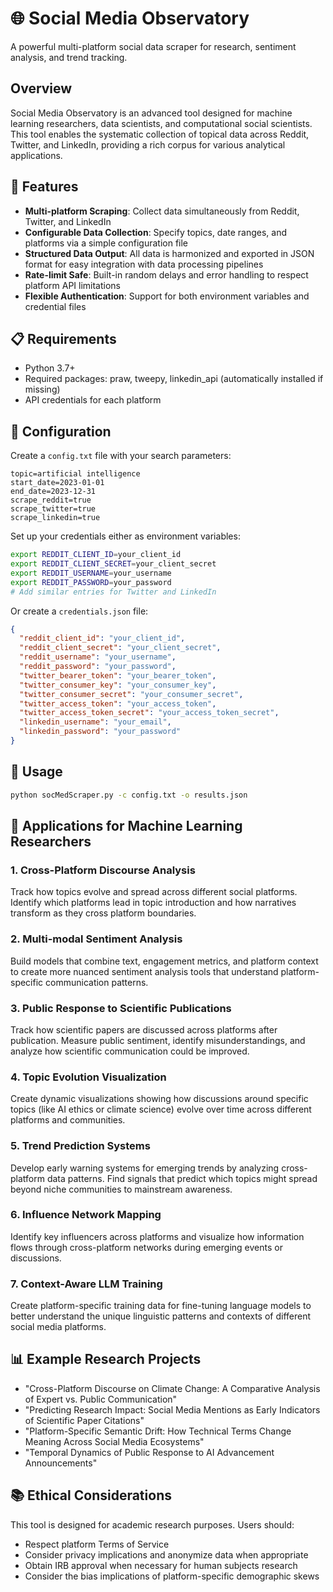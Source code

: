 # 🌐 Social Media Observatory

A powerful multi-platform social data scraper for research, sentiment analysis, and trend tracking.

## Overview

Social Media Observatory is an advanced tool designed for machine learning researchers, data scientists, and computational social scientists. This tool enables the systematic collection of topical data across Reddit, Twitter, and LinkedIn, providing a rich corpus for various analytical applications.

## 🚀 Features

- **Multi-platform Scraping**: Collect data simultaneously from Reddit, Twitter, and LinkedIn
- **Configurable Data Collection**: Specify topics, date ranges, and platforms via a simple configuration file
- **Structured Data Output**: All data is harmonized and exported in JSON format for easy integration with data processing pipelines
- **Rate-limit Safe**: Built-in random delays and error handling to respect platform API limitations
- **Flexible Authentication**: Support for both environment variables and credential files

## 📋 Requirements

- Python 3.7+
- Required packages: praw, tweepy, linkedin_api (automatically installed if missing)
- API credentials for each platform

## 📝 Configuration

Create a `config.txt` file with your search parameters:

```
topic=artificial intelligence
start_date=2023-01-01
end_date=2023-12-31
scrape_reddit=true
scrape_twitter=true
scrape_linkedin=true
```

Set up your credentials either as environment variables:

```bash
export REDDIT_CLIENT_ID=your_client_id
export REDDIT_CLIENT_SECRET=your_client_secret
export REDDIT_USERNAME=your_username
export REDDIT_PASSWORD=your_password
# Add similar entries for Twitter and LinkedIn
```

Or create a `credentials.json` file:

```json
{
  "reddit_client_id": "your_client_id",
  "reddit_client_secret": "your_client_secret",
  "reddit_username": "your_username",
  "reddit_password": "your_password",
  "twitter_bearer_token": "your_bearer_token",
  "twitter_consumer_key": "your_consumer_key",
  "twitter_consumer_secret": "your_consumer_secret",
  "twitter_access_token": "your_access_token",
  "twitter_access_token_secret": "your_access_token_secret",
  "linkedin_username": "your_email",
  "linkedin_password": "your_password"
}
```

## 🚀 Usage

```bash
python socMedScraper.py -c config.txt -o results.json
```

## 🧠 Applications for Machine Learning Researchers

### 1. Cross-Platform Discourse Analysis
Track how topics evolve and spread across different social platforms. Identify which platforms lead in topic introduction and how narratives transform as they cross platform boundaries.

### 2. Multi-modal Sentiment Analysis
Build models that combine text, engagement metrics, and platform context to create more nuanced sentiment analysis tools that understand platform-specific communication patterns.

### 3. Public Response to Scientific Publications
Track how scientific papers are discussed across platforms after publication. Measure public sentiment, identify misunderstandings, and analyze how scientific communication could be improved.

### 4. Topic Evolution Visualization
Create dynamic visualizations showing how discussions around specific topics (like AI ethics or climate science) evolve over time across different platforms and communities.

### 5. Trend Prediction Systems
Develop early warning systems for emerging trends by analyzing cross-platform data patterns. Find signals that predict which topics might spread beyond niche communities to mainstream awareness.

### 6. Influence Network Mapping
Identify key influencers across platforms and visualize how information flows through cross-platform networks during emerging events or discussions.

### 7. Context-Aware LLM Training
Create platform-specific training data for fine-tuning language models to better understand the unique linguistic patterns and contexts of different social media platforms.

## 📊 Example Research Projects

- "Cross-Platform Discourse on Climate Change: A Comparative Analysis of Expert vs. Public Communication"
- "Predicting Research Impact: Social Media Mentions as Early Indicators of Scientific Paper Citations"
- "Platform-Specific Semantic Drift: How Technical Terms Change Meaning Across Social Media Ecosystems"
- "Temporal Dynamics of Public Response to AI Advancement Announcements"

## 📚 Ethical Considerations

This tool is designed for academic research purposes. Users should:
- Respect platform Terms of Service
- Consider privacy implications and anonymize data when appropriate
- Obtain IRB approval when necessary for human subjects research
- Consider the bias implications of platform-specific demographic skews
